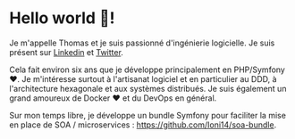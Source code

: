 # Hello world :wave:! 

Je m'appelle Thomas et je suis passionné d'ingénierie logicielle. Je suis présent sur [Linkedin](https://www.linkedin.com/in/thomas-talbot/) et [Twitter](https://twitter.com/thomas_ioni14).

Cela fait environ six ans que je développe principalement en PHP/Symfony :heart:. Je m'intéresse surtout à l'artisanat logiciel et en particulier au DDD, à l'architecture hexagonale et aux systèmes distribués. Je suis également un grand amoureux de Docker :heart: et du DevOps en général.

Sur mon temps libre, je développe un bundle Symfony pour faciliter la mise en place de SOA / microservices : https://github.com/Ioni14/soa-bundle.
